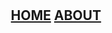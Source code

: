 ## <div align="center"><div style="display: inline-block; vertical-align: middle;" align="left">[HOME](./)</div> <div style="display: inline-block; vertical-align: middle;" align="right">[ABOUT](/about)</div></div>
